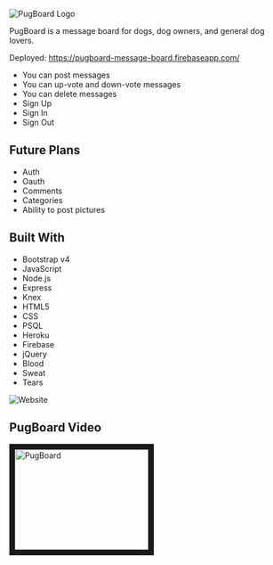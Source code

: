![PugBoard Logo](assets/pugboard_logo.png)

PugBoard is a message board for dogs, dog owners, and general dog lovers.

Deployed: https://pugboard-message-board.firebaseapp.com/

- You can post messages
- You can up-vote and down-vote messages
- You can delete messages
- Sign Up
- Sign In
- Sign Out

## Future Plans
- Auth
- Oauth
- Comments
- Categories
- Ability to post pictures

## Built With
- Bootstrap v4
- JavaScript
- Node.js
- Express
- Knex
- HTML5
- CSS
- PSQL
- Heroku
- Firebase
- jQuery
- Blood
- Sweat
- Tears

![Website](Website.png)
## PugBoard Video
<a href="https://www.youtube.com/watch?v=ymIv-7HRz9o&feature=youtu.be
" target="_blank"><img src="https://img.youtube.com/watch?v=ymIv-7HRz9o&feature=youtu.be.jpg"
alt="PugBoard" width="240" height="180" border="10" /></a>
